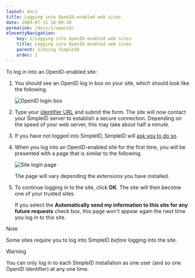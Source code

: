 ```yaml
---
layout: docs
title: Logging into OpenID-enabled web sites
date: 2009-07-11 18:09:39
permalink: /docs/1/openid/
eleventyNavigation:
    key: 1/Logging into OpenID-enabled web sites
    title: Logging into OpenID-enabled web sites
    parent: 1/Using SimpleID
    order: 1
---
```


To log in into an OpenID-enabled site:

1. You should see an OpenID log in box on your site, which should look like the following.

    ![OpenID login box](/assets/files/openid-login-box.png)

2. Type your [identifier URL](/docs/1/identity) and submit the form.  The site will now contact your SimpleID server to establish a secure connection.  Depending on the speed of your web server, this may take about half a minute.

3. If you have not logged into SimpleID, SimpleID will [ask you to do so](/docs/1/login).

4. When you log into an OpenID-enabled site for the first time, you will be presented with a page that is similar to the following.

    ![Site login page](/assets/files/rp.png)

    The page will vary depending the extensions you have installed.

5. To continue logging in to the site, click **OK**.  The site will then become one of your trusted sites.

    If you select the **Automatically send my information to this site for any future requests** check box, this page won't appear again the next time you log in to this site.

> [!NOTE]
> Some sites require you to log into SimpleID *before* logging into the site.

> [!WARNING]
> You can only log in to each SimpleID installation as one user (and so one OpenID identifier) at any one time.